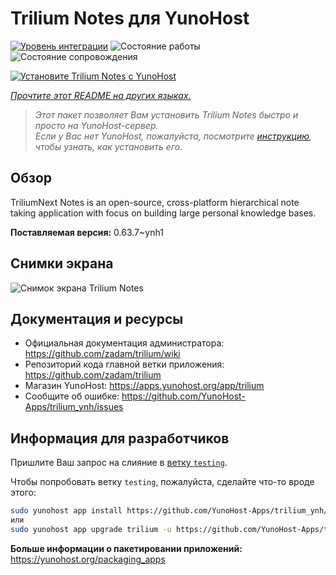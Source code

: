 <!--
Важно: этот README был автоматически сгенерирован <https://github.com/YunoHost/apps/tree/master/tools/readme_generator>
Он НЕ ДОЛЖЕН редактироваться вручную.
-->

# Trilium Notes для YunoHost

[![Уровень интеграции](https://dash.yunohost.org/integration/trilium.svg)](https://ci-apps.yunohost.org/ci/apps/trilium/) ![Состояние работы](https://ci-apps.yunohost.org/ci/badges/trilium.status.svg) ![Состояние сопровождения](https://ci-apps.yunohost.org/ci/badges/trilium.maintain.svg)

[![Установите Trilium Notes с YunoHost](https://install-app.yunohost.org/install-with-yunohost.svg)](https://install-app.yunohost.org/?app=trilium)

*[Прочтите этот README на других языках.](./ALL_README.md)*

> *Этот пакет позволяет Вам установить Trilium Notes быстро и просто на YunoHost-сервер.*  
> *Если у Вас нет YunoHost, пожалуйста, посмотрите [инструкцию](https://yunohost.org/install), чтобы узнать, как установить его.*

## Обзор

TriliumNext Notes is an open-source, cross-platform hierarchical note taking application with focus on building large personal knowledge bases.

**Поставляемая версия:** 0.63.7~ynh1

## Снимки экрана

![Снимок экрана Trilium Notes](./doc/screenshots/screenshot.png)

## Документация и ресурсы

- Официальная документация администратора: <https://github.com/zadam/trilium/wiki>
- Репозиторий кода главной ветки приложения: <https://github.com/zadam/trilium>
- Магазин YunoHost: <https://apps.yunohost.org/app/trilium>
- Сообщите об ошибке: <https://github.com/YunoHost-Apps/trilium_ynh/issues>

## Информация для разработчиков

Пришлите Ваш запрос на слияние в [ветку `testing`](https://github.com/YunoHost-Apps/trilium_ynh/tree/testing).

Чтобы попробовать ветку `testing`, пожалуйста, сделайте что-то вроде этого:

```bash
sudo yunohost app install https://github.com/YunoHost-Apps/trilium_ynh/tree/testing --debug
или
sudo yunohost app upgrade trilium -u https://github.com/YunoHost-Apps/trilium_ynh/tree/testing --debug
```

**Больше информации о пакетировании приложений:** <https://yunohost.org/packaging_apps>
